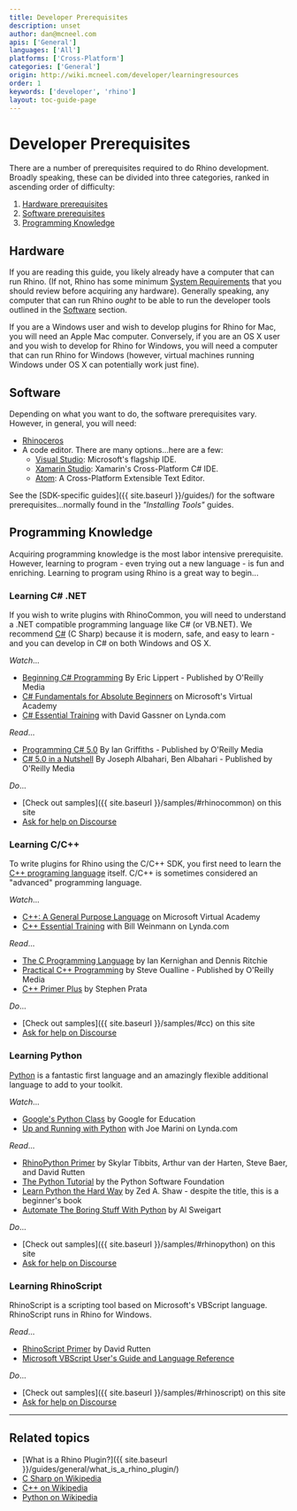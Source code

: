 ```yaml
---
title: Developer Prerequisites
description: unset
author: dan@mcneel.com
apis: ['General']
languages: ['All']
platforms: ['Cross-Platform']
categories: ['General']
origin: http://wiki.mcneel.com/developer/learningresources
order: 1
keywords: ['developer', 'rhino']
layout: toc-guide-page
---
```



# Developer Prerequisites

There are a number of prerequisites required to do Rhino development.  Broadly speaking, these can be divided into three categories, ranked in ascending order of difficulty:

1. [Hardware prerequisites](#hardware)
1. [Software prerequisites](#software)
1. [Programming Knowledge](#programming-knowledge)

## Hardware

If you are reading this guide, you likely already have a computer that can run Rhino. (If not, Rhino has some minimum [System Requirements](http://www.rhino3d.com/system_requirements/) that you should review before acquiring any hardware).  Generally speaking, any computer that can run Rhino *ought* to be able to run the developer tools outlined in the [Software](#software) section.

If you are a Windows user and wish to develop plugins for Rhino for Mac, you will need an Apple Mac computer.  Conversely, if you are an OS X user and you wish to develop for Rhino for Windows, you will need a computer that can run Rhino for Windows (however, virtual machines running Windows under OS X can potentially work just fine).


## Software

Depending on what you want to do, the software prerequisites vary.  However, in general, you will need:

- [Rhinoceros](http://www.rhino3d.com/download)
- A code editor.  There are many options...here are a few:
   - [Visual Studio](https://www.visualstudio.com): Microsoft's flagship IDE.
   - [Xamarin Studio](http://xamarin.com/studio): Xamarin's Cross-Platform C# IDE.
   - [Atom](https://atom.io/): A Cross-Platform Extensible Text Editor.

See the [SDK-specific guides]({{ site.baseurl }}/guides/) for the software prerequisites...normally found in the *"Installing Tools"* guides.

## Programming Knowledge

Acquiring programming knowledge is the most labor intensive prerequisite.  However, learning to program - even trying out a new language - is fun and enriching.  Learning to program using Rhino is a great way to begin...

### Learning C# .NET

If you wish to write plugins with RhinoCommon, you will need to understand a .NET compatible programming language like C# (or VB.NET).  We recommend [C#](https://en.wikipedia.org/wiki/C_Sharp_(programming_language)) (C Sharp) because it is modern, safe, and easy to learn - and you can develop in C# on both Windows and OS X.

*Watch*...

- [Beginning C# Programming](http://shop.oreilly.com/product/0636920036036.do) By Eric Lippert - Published by O'Reilly Media
- [C# Fundamentals for Absolute Beginners](https://www.microsoftvirtualacademy.com/en-US/training-courses/c-fundamentals-for-absolute-beginners-8295) on Microsoft's Virtual Academy
- [C# Essential Training](http://www.lynda.com/C-tutorials/C-Essential-Training/188207-2.html) with David Gassner on Lynda.com

*Read*...

- [Programming C# 5.0](http://shop.oreilly.com/product/0636920024064.do) By Ian Griffiths - Published by O'Reilly Media
- [C# 5.0 in a Nutshell](http://shop.oreilly.com/product/0636920023951.do) By Joseph Albahari, Ben Albahari - Published by O'Reilly Media

*Do*...

- [Check out samples]({{ site.baseurl }}/samples/#rhinocommon) on this site
- [Ask for help on Discourse](http://discourse.mcneel.com/c/rhino-developer)

### Learning C/C++

To write plugins for Rhino using the C/C++ SDK, you first need to learn the [C++ programing language](https://en.wikipedia.org/wiki/C%2B%2B) itself.  C/C++ is sometimes considered an "advanced" programming language.

*Watch*...

- [C++: A General Purpose Language](https://www.microsoftvirtualacademy.com/en-us/training-courses/c-a-general-purpose-language-and-library-jump-start-8251) on Microsoft Virtual Academy
- [C++ Essential Training](http://www.lynda.com/C-tutorials/C-Essential-Training/182674-2.html) with Bill Weinmann on Lynda.com

*Read*...

- [The C Programming Language](https://en.wikipedia.org/wiki/The_C_Programming_Language) by Ian Kernighan and Dennis Ritchie
- [Practical C++ Programming](http://shop.oreilly.com/product/9780596004194.do) by Steve Oualline - Published by O'Reilly Media
- [C++ Primer Plus](http://www.amazon.com/Primer-Plus-Edition-Developers-Library/dp/0321776402) by Stephen Prata

*Do*...

- [Check out samples]({{ site.baseurl }}/samples/#cc) on this site
- [Ask for help on Discourse](http://discourse.mcneel.com/c/rhino-developer)

### Learning Python

[Python](https://en.wikipedia.org/wiki/Python_(programming_language)) is a fantastic first language and an amazingly flexible additional language to add to your toolkit.

*Watch*...

- [Google's Python Class](https://developers.google.com/edu/python/) by Google for Education
- [Up and Running with Python](http://www.lynda.com/Python-tutorials/Up-Running-Python/122467-2.html) with Joe Marini on Lynda.com


*Read*...

- [RhinoPython Primer](http://www.rhino3d.com/download/IronPython/5.0/RhinoPython101) by Skylar Tibbits, Arthur van der Harten, Steve Baer, and David Rutten
- [The Python Tutorial](https://docs.python.org/2/tutorial/index.html) by the Python Software Foundation
- [Learn Python the Hard Way](http://learnpythonthehardway.org/book/) by Zed A. Shaw - despite the title, this is a beginner's book
- [Automate The Boring Stuff With Python](https://automatetheboringstuff.com/) by Al Sweigart


*Do*...

- [Check out samples]({{ site.baseurl }}/samples/#rhinopython) on this site
- [Ask for help on Discourse](http://discourse.mcneel.com/c/scripting)

### Learning RhinoScript

RhinoScript is a scripting tool based on Microsoft's VBScript language.  RhinoScript runs in Rhino for Windows.

*Read*...

- [RhinoScript Primer](http://www.rhino3d.com/download/rhino/5.0/rhinoscript101) by David Rutten
- [Microsoft VBScript User's Guide and Language Reference](https://msdn.microsoft.com/en-us/library/t0aew7h6(VS.85).aspx)

*Do*...

- [Check out samples]({{ site.baseurl }}/samples/#rhinoscript) on this site
- [Ask for help on Discourse](http://discourse.mcneel.com/c/scripting)

---

## Related topics

- [What is a Rhino Plugin?]({{ site.baseurl }}/guides/general/what_is_a_rhino_plugin/)
- <a href="https://en.wikipedia.org/wiki/C_Sharp_(programming_language">C Sharp on Wikipedia</a>
- [C++ on Wikipedia](https://en.wikipedia.org/wiki/C%2B%2B)
- [Python on Wikipedia](https://en.wikipedia.org/wiki/Python_(programming_language))
